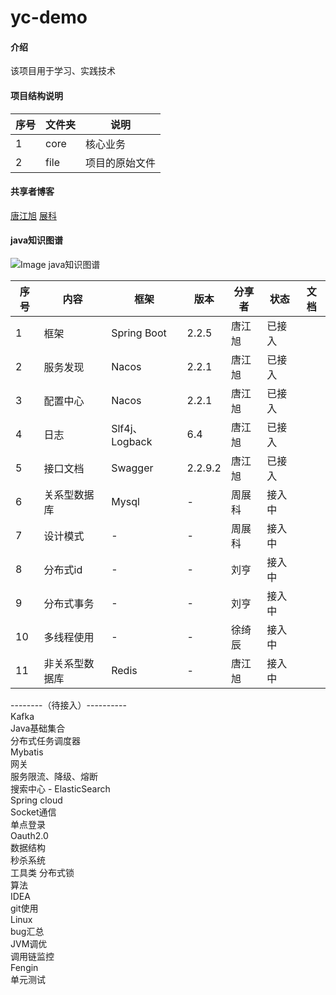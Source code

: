 # yc-demo

#### 介绍
该项目用于学习、实践技术

#### 项目结构说明
| 序号 | 文件夹 | 说明 |
|----|----|----|
|1|core|核心业务|
|2|file|项目的原始文件|

#### 共享者博客
[唐江旭](https://my.oschina.net/josan)
[展科](https://my.oschina.net/u/3363694)


#### java知识图谱
![Image java知识图谱](http://content-sel.oss-cn-hangzhou.aliyuncs.com/BizPlatform/7558cb739afa49b3b1946b5abfb5203c.png)

| 序号 | 内容 | 框架 | 版本  | 分享者 | 状态 |文档|
|----|----|----|----|----|----|----|
|1|框架|Spring Boot|2.2.5|唐江旭|已接入||
|2|服务发现|Nacos|2.2.1|唐江旭|已接入||
|3|配置中心|Nacos|2.2.1|唐江旭|已接入||
|4|日志|Slf4j、Logback|6.4|唐江旭|已接入||
|5|接口文档|Swagger|2.2.9.2|唐江旭|已接入||
|6|关系型数据库|Mysql|-|周展科|接入中||
|7|设计模式| - |-|周展科|接入中||
|8|分布式id|-|-|刘亨|接入中||
|9|分布式事务|-|-|刘亨|接入中||
|10|多线程使用|-|-|徐绮辰|接入中||
|11|非关系型数据库|Redis|-|唐江旭|接入中||


--------（待接入）----------  
Kafka  
Java基础集合  
分布式任务调度器  
Mybatis  
网关  
服务限流、降级、熔断  
搜索中心 - ElasticSearch  
Spring cloud  
Socket通信  
单点登录  
Oauth2.0  
数据结构  
秒杀系统  
工具类
分布式锁  
算法  
IDEA  
git使用  
Linux  
bug汇总  
JVM调优  
调用链监控  
Fengin  
单元测试


